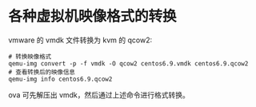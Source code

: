 # 各种虚拟机映像格式的转换

vmware 的 vmdk 文件转换为 kvm 的 qcow2:

```shell
# 转换映像格式
qemu-img convert -p -f vmdk -O qcow2 centos6.9.vmdk centos6.9.qcow2
# 查看转换后的映像信息
qemu-img info centos6.9.qcow2
```

ova 可先解压出 vmdk，然后通过上述命令进行格式转换。


